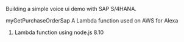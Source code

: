 Building a simple voice ui demo with SAP S/4HANA.

myGetPurchaseOrderSap
A Lambda function used on AWS for Alexa

1. Lambda function using node.js 8.10